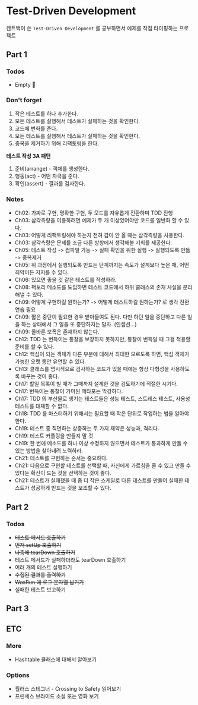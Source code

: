 # Test-Driven Development

켄트백이 쓴 `Test-Driven Development` 를 공부하면서 예제를 작접 타이핑하는 프로젝트

## Part 1
### Todos
- Empty 🎉

### Don't forget
1. 작은 테스트를 하나 추가한다.
1. 모든 테스트를 실행해서 테스트가 실패하는 것을 확인한다.
1. 코드에 변화를 준다.
1. 모든 테스트를 실행해서 테스트가 실패하는 것을 확인한다.
1. 중복을 제거하기 위해 리팩토링을 한다.

**테스트 작성 3A 패턴**
1. 준비(arrange) - 객체를 생성한다.
1. 행동(act) - 어떤 자극을 준다.
1. 확인(assert) - 결과를 검사한다.

### Notes
- Ch02: 가짜로 구현, 명확한 구현, 두 모드를 자유롭게 전환하며 TDD 진행
- Ch03: 삼각측량을 이용하려면 예제가 두 개 이상있어야만 코드를 일반화 할 수 있다.
- Ch03: 어떻게 리팩토링해야 하는지 전혀 감이 안 올 때는 삼각측량을 사용한다.
- Ch03: 삼각측량은 문제를 조금 다른 방향에서 생각해볼 기회를 제공한다.
- Ch05: 테스트 작성 -> 컴파일 가능 -> 실패 확인을 위한 실행 -> 실행되도록 만듦 -> 중복제거
- Ch05: 위 과정에서 실행되도록 만드는 단계까지는 속도가 설계보다 높은 패, 어떤 죄악이든 저지를 수 있다.
- Ch06: 있으면 좋을 것 같은 테스트를 작성하라.
- Ch08: 팩토리 메소드를 도입하면 테스트 코드에서 하위 클래스의 존재 사실을 분리해낼 수 있다.
- Ch09: 어떻게 구현하길 원하는가? -> 어떻게 테스트하길 원하는가? 로 생각 전환 연습 필요
- Ch09: 짧은 중단이 필요한 경우 받아들여도 된다. 다만 하던 일을 중단하고 다른 일을 하는 상태에서 그 일을 또 중단하지는 말자. (인셉션...)
- Ch09: 올바른 보폭은 존재하지 않는다.
- Ch12: TDD 는 번뜩이는 통찰을 보장하지 못하지만, 통찰이 번뜩일 때 그걸 적용할 준비를 할 수 있다.
- Ch12: 핵심이 되는 객체가 다른 부분에 대해서 최대한 모르도록 하면, 핵심 객체가 가능한 오랫 동안 유연할 수 있다.
- Ch13: 클래스를 명시적으로 검사하는 코드가 있을 때에는 항상 다형성을 사용하도록 바꾸는 것이 좋다.
- Ch17: 할일 목록이 빌 때가 그때까지 설계한 것을 검토하기에 적절한 시기다.
- Ch17: 번뜩이는 통찰이 가미된 메타포는 막강하다.
- Ch17: TDD 의 부산물로 생기는 테스트들은 성능 테스트, 스트레스 테스트, 사용성 테스트를 대체할 수 없다.
- Ch18: TDD 를 마스터하기 위해서는 필요할 때 작은 단위로 작업하는 법을 알아야 한다.
- Ch19: 테스트 중 직면하는 상중하는 두 가지 제약은 성능과, 격리다.
- Ch19: 테스트 커플링을 만들지 말 것
- Ch19: 한 번에 메소드를 하나 이상 수정하지 않으면서 테스트가 통과하게 만들 수 있는 방법을 찾아내려 노력하라.
- Ch21: 테스트를 구현하는 순서는 중요하다.
- Ch21: 다음으로 구현할 테스트를 선택할 때, 자신에게 가르침을 줄 수 있고 만들 수 있다는 확신이 드는 것을 선택하는 것이 좋다.
- Ch21: 테스트가 실패했을 때 좀 더 작은 스케일로 다른 테스트를 만들어 실패한 테스트가 성공하게 만드는 것을 보조할 수 있다.

## Part 2
### Todos
- ~~테스트 메서드 호출하기~~
- ~~먼저 setUp 호출하기~~
- ~~나중에 tearDown 호출하기~~
- 테스트 메서드가 실패하더라도 tearDown 호출하기 
- 여러 개의 테스트 실행하기
- ~~수집된 결과를 출력하기~~
- ~~WasRun 에 로그 문자열 남기기~~
- 실패한 테스트 보고하기

## Part 3

## ETC
### More
- Hashtable 클래스에 대해서 알아보기

### Options
- 월러스 스테그너 - Crossing to Safety 읽어보기
- 프린세스 브라이드 소설 또는 영화 보기
